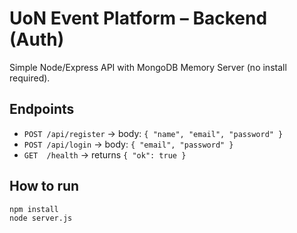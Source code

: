 # UoN Event Platform – Backend (Auth)

Simple Node/Express API with MongoDB Memory Server (no install required).

## Endpoints
- `POST /api/register` → body: `{ "name", "email", "password" }`
- `POST /api/login`    → body: `{ "email", "password" }`
- `GET  /health`       → returns `{ "ok": true }`

## How to run
```bash
npm install
node server.js
